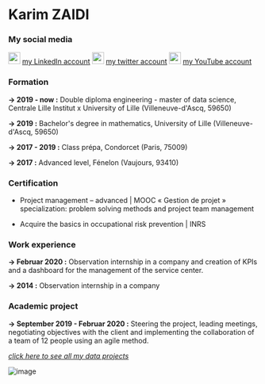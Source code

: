 # Karim ZAIDI

### My social media

<img src="https://logodownload.org/wp-content/uploads/2019/03/linkedIn-logo-0.png" width="24"> [my LinkedIn account](https://www.linkedin.com)
<img src="https://logodownload.org/wp-content/uploads/2014/09/twitter-logo-1-1.png" width="24"> [my twitter account](https://twitter.com/)
<img src="https://logodownload.org/wp-content/uploads/2014/10/youtube-logo-0.png" width="24"> [my YouTube account](https://youtube.com/)

### Formation

**-> 2019 - now :** Double diploma engineering - master of data science, Centrale Lille Institut x University of Lille (Villeneuve-d'Ascq, 59650)

**-> 2019 :** Bachelor's degree in mathematics, University of Lille (Villeneuve-d'Ascq, 59650)

**-> 2017 - 2019 :** Class prépa, Condorcet (Paris, 75009)

**-> 2017 :** Advanced level, Fénelon (Vaujours, 93410)


### Certification

- Project management – advanced \| MOOC « Gestion de projet »
specialization: problem solving methods and project team management

- Acquire the basics in occupational risk prevention \| INRS


### Work experience

**-> Februar 2020 :** Observation internship in a company and creation of KPIs and a dashboard for the management of the service center.

**-> 2014 :** Observation internship in a company


### Academic project

**-> September 2019 - Februar 2020 :** Steering the project, leading meetings, negotiating objectives with the client and implementing the collaboration of a team of 12 people using an agile method.

_[click here to see all my data projects](https://github.com/karim-zaidi?tab=projects)_

![image](https://www.pofilo.fr/img/SPOF-github/github1600.png)
